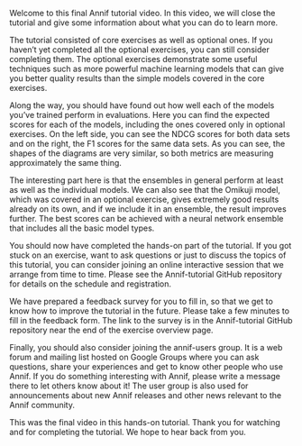 Welcome to this final Annif tutorial video. In this video, we will close the tutorial and give some information about what you can do to learn more.

The tutorial consisted of core exercises as well as optional ones. If you haven’t yet completed all the optional exercises, you can still consider completing them. The optional exercises demonstrate some useful techniques such as more powerful machine learning models that can give you better quality results than the simple models covered in the core exercises.

Along the way, you should have found out how well each of the models you’ve trained perform in evaluations. Here you can find the expected scores for each of the models, including the ones covered only in optional exercises. On the left side, you can see the NDCG scores for both data sets and on the right, the F1 scores for the same data sets. As you can see, the shapes of the diagrams are very similar, so both metrics are measuring approximately the same thing.

The interesting part here is that the ensembles in general perform at least as well as the individual models. We can also see that the Omikuji model, which was covered in an optional exercise, gives extremely good results already on its own, and if we include it in an ensemble, the result improves further. The best scores can be achieved with a neural network ensemble that includes all the basic model types.

You should now have completed the hands-on part of the tutorial. If you got stuck on an exercise, want to ask questions or just to discuss the topics of this tutorial, you can consider joining an online interactive session that we arrange from time to time. Please see the Annif-tutorial GitHub repository for details on the schedule and registration.

We have prepared a feedback survey for you to fill in, so that we get to know how to improve the tutorial in the future. Please take a few minutes to fill in the feedback form. The link to the survey is in the Annif-tutorial GitHub repository near the end of the exercise overview page.

Finally, you should also consider joining the annif-users group. It is a web forum and mailing list hosted on Google Groups where you can ask questions, share your experiences and get to know other people who use Annif. If you do something interesting with Annif, please write a message there to let others know about it! The user group is also used for announcements about new Annif releases and other news relevant to the Annif community.

This was the final video in this hands-on tutorial. Thank you for watching and for completing the tutorial. We hope to hear back from you.
